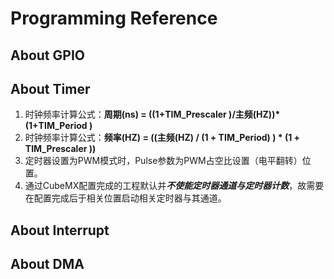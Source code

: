 # Programming Reference

## About GPIO

## About Timer

1. 时钟频率计算公式：**周期(ns) =  ((1+TIM_Prescaler )/主频(HZ))\*(1+TIM_Period )** 
2. 时钟频率计算公式：**频率(HZ) = ((主频(HZ) / (1 + TIM_Period) ) * (1 + TIM_Prescaler ))**
3. 定时器设置为PWM模式时，Pulse参数为PWM占空比设置（电平翻转）位置。
4. 通过CubeMX配置完成的工程默认并***不使能定时器通道与定时器计数***，故需要在配置完成后于相关位置启动相关定时器与其通道。

## About Interrupt

## About DMA

